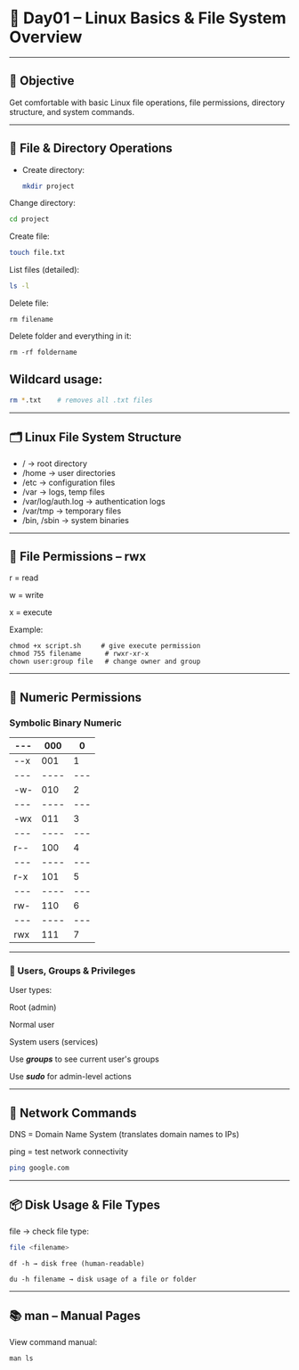 # 🐧 Day01 – Linux Basics & File System Overview

---

## 🎯 Objective  
Get comfortable with basic Linux file operations, file permissions, directory structure, and system commands.

---

## 📁 File & Directory Operations  
- Create directory:
  ```bash
  mkdir project

Change directory:
  ```bash
  cd project
```
Create file:
  ```bash
  touch file.txt
```
List files (detailed):
  ```bash
  ls -l
```
Delete file:
```
rm filename
```
Delete folder and everything in it:
```
rm -rf foldername
```
## Wildcard usage:
```bash
rm *.txt    # removes all .txt files
```

---
## 🗂️ Linux File System Structure

- / → root directory
- /home → user directories
- /etc → configuration files
- /var → logs, temp files
- /var/log/auth.log → authentication logs
- /var/tmp → temporary files
- /bin, /sbin → system binaries

--- 


## 🔐 File Permissions – rwx

r = read

w = write

x = execute

Example:
```
chmod +x script.sh     # give execute permission
chmod 755 filename      # rwxr-xr-x
chown user:group file   # change owner and group
```
---
## 🧮 Numeric Permissions

### Symbolic	Binary	Numeric

|---|	000|	0|
|---|----|---|
|--x|	001|	1|
|---|----|---|
|-w-|	010|	2|
|---|----|---|
|-wx|	011|	3|
|---|----|---|
|r--|	100|	4|
|---|----|---|
|r-x|	101|	5|
|---|----|---|
|rw-|	110|	6|
|---|----|---|
|rwx|	111|	7|

---
### 👤 Users, Groups & Privileges

User types:

Root (admin)

Normal user

System users (services)

Use ***groups*** to see current user's groups

Use ***sudo*** for admin-level actions

---
## 📡 Network Commands

DNS = Domain Name System (translates domain names to IPs)

ping = test network connectivity
```bash
ping google.com
```
---
## 📦 Disk Usage & File Types

file → check file type:
```bash
file <filename>
```
```
df -h → disk free (human-readable)
```
```
du -h filename → disk usage of a file or folder
```
---
## 📚 man – Manual Pages
View command manual:
```
man ls
```
